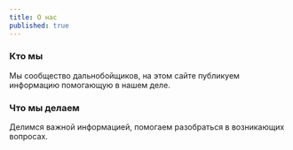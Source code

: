 ```yaml
---
title: О нас
published: true
---
```

### Кто мы

Мы сообщество дальнобойщиков, на этом сайте публикуем информацию помогающую в нашем деле.

### Что мы делаем

Делимся важной информацией, помогаем разобраться в возникающих вопросах.
